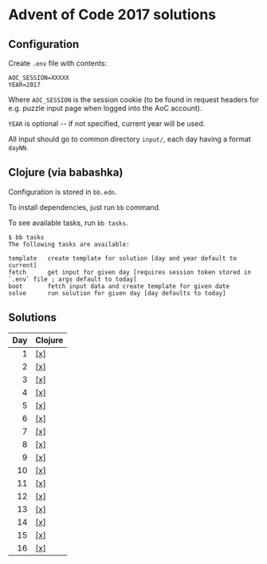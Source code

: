 # Advent of Code 2017 solutions

## Configuration

Create `.env` file with contents:

```
AOC_SESSION=XXXXX
YEAR=2017
```

Where `AOC_SESSION` is the session cookie (to be found in request
headers for e.g. puzzle input page when logged into the AoC account).

`YEAR` is optional -- if not specified, current year will be used.

All input should go to common directory `input/`, each day having a format `dayNN`.

## Clojure (via babashka)

Configuration is stored in `bb.edn`.

To install dependencies, just run `bb` command.

To see available tasks, run `bb tasks`.

```
$ bb tasks
The following tasks are available:

template   create template for solution [day and year default to current]
fetch      get input for given day [requires session token stored in `.env` file ; args default to today]
boot       fetch input data and create template for given date
solve      run solution for given day [day defaults to today]
```

## Solutions

Day | Clojure 
---:|------------------------- 
 1  | [[x]](Clojure/day01.clj)
 2  | [[x]](Clojure/day02.clj)
 3  | [[x]](Clojure/day03.clj) 
 4  | [[x]](Clojure/day04.clj) 
 5  | [[x]](Clojure/day05.clj)
 6  | [[x]](Clojure/day06.clj) 
 7  | [[x]](Clojure/day07.clj) 
 8  | [[x]](Clojure/day08.clj) 
 9  | [[x]](Clojure/day09.clj)
10  | [[x]](Clojure/day10.clj)
11  | [[x]](Clojure/day11.clj)
12  | [[x]](Clojure/day12.clj)
13  | [[x]](Clojure/day13.clj)
14  | [[x]](Clojure/day14.clj)
15  | [[x]](Clojure/day15.clj)
16  | [[x]](Clojure/day16.clj)
